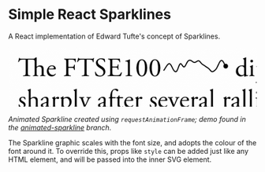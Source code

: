 # Simple React Sparklines

A React implementation of Edward Tufte's concept of Sparklines.

![Sparkline](./AnimatedSparkline.gif)

*Animated Sparkline created using `requestAnimationFrame`; demo found in the [animated-sparkline](../../tree/animated-sparkline) branch.*

The Sparkline graphic scales with the font size, and adopts the colour of
the font around it. To override this, props like `style` can be added just like
any HTML element, and will be passed into the inner SVG element.
